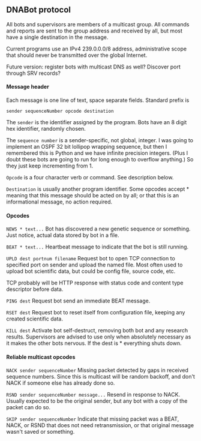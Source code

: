 
## DNABot protocol

All bots and supervisors are members of a multicast group. All commands
and reports are sent to the group address and received by all, but most
have a single destination in the message.

Current programs use an IPv4 239.0.0.0/8 address, administrative scope
that should never be transmitted over the global Internet.

Future version: register bots with multicast DNS as well? Discover port
through SRV records?


#### Message header

Each message is one line of text, space separate fields.
Standard prefix is

`sender sequenceNumber opcode destination`

The `sender` is the identifier assigned by the program. Bots have an 8
digit hex identifier, randomly chosen.

The `sequence number` is a sender-specific, not global, integer.
I was going to implement an OSPF 32 bit lollipop wrapping sequence,
but then I remembered this is Python and we have infinite precision
integers. (Plus I doubt these bots are going to run for long enough
to overflow anything.) So they just keep incrementing from 1.

`Opcode` is a four character verb or command. See description below.

`Destination` is usually another program identifier. Some opcodes
accept * meaning that this message should be acted on by all; or
that this is an informational message, no action required.


#### Opcodes

`NEWS * text...`
Bot has discovered a new genetic sequence or something. Just notice,
actual data stored by bot in a file.

`BEAT * text...`
Heartbeat message to indicate that the bot is still running.

`UPLD dest portnum filename`
Request bot to open TCP connection to specified port on sender and
upload the named file. Most often used to upload bot scientific data,
but could be config file, source code, etc.

TCP probably will be HTTP response with status code and content type
descriptor before data.

`PING dest`
Request bot send an immediate BEAT message.

`RSET dest`
Request bot to reset itself from configuration file, keeping any
created scientific data.

`KILL dest`
Activate bot self-destruct, removing both bot and any research results.
Supervisors are advised to use only when absolutely necessary as it makes
the other bots nervous. If the dest is * everything shuts down.


#### Reliable multicast opcodes

`NACK sender sequenceNumber`
Missing packet detected by gaps in received sequence numbers. Since this
is multicast will be random backoff, and don't NACK if someone else has
already done so.

`RSND sender sequenceNumber message...`
Resend in response to NACK. Usually expected to be the original sender,
but any bot with a copy of the packet can do so.

`SKIP sender sequenceNumber`
Indicate that missing packet was a BEAT, NACK, or RSND that does not
need retransmission, or that original message wasn't saved or something.
